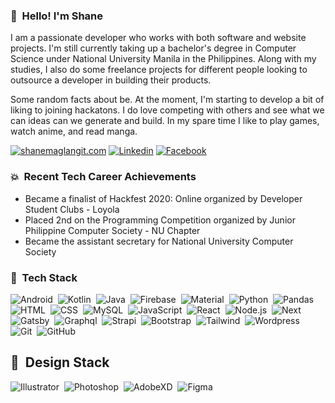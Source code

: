 ### 👋 &nbsp;Hello! I'm Shane
I am a passionate developer who works with both software and website projects. I'm still currently taking up a bachelor's degree in Computer Science under National University Manila in the Philippines. Along with my studies, I also do some freelance projects for different people looking to outsource a developer in building their products.

Some random facts about be. At the moment, I'm starting to develop a bit of liking to joining hackatons. I do love competing with others and see what we can ideas can we generate and build. In my spare time I like to play games, watch anime, and read manga.

[![shanemaglangit.com](https://img.shields.io/badge/-shanemaglangit\.com-222222?style=flat&logo=google-chrome&logoColor=F26C4F&link=https://www.shanemaglangit.com)](https://www.shanemaglangit.com)
[![Linkedin](https://img.shields.io/badge/-LinkedIn-0e76a8?style=flat&logo=Linkedin&logoColor=white&link=https://www.linkedin.com/in/shanemaglangit/)](https://www.linkedin.com/in/shanemaglangit/)
[![Facebook](https://img.shields.io/badge/-Facebook-3b5998?style=flat&logo=Facebook&logoColor=white&link=https://www.facebook.com/ShaneDMaglangit)](https://www.facebook.com/ShaneDMaglangit)

### :boom: &nbsp;Recent Tech Career Achievements
* Became a finalist of Hackfest 2020: Online organized by Developer Student Clubs - Loyola
* Placed 2nd on the Programming Competition organized by Junior Philippine Computer Society - NU Chapter
* Became the assistant secretary for National University Computer Society

### :hammer: &nbsp;Tech Stack
![Android](https://img.shields.io/badge/-Android-333333?style=flat&logo=Android)&nbsp;
![Kotlin](https://img.shields.io/badge/-Kotlin-333333?style=flat&logo=Kotlin)&nbsp;
![Java](https://img.shields.io/badge/-Java-333333?style=flat&logo=Java)&nbsp;
![Firebase](https://img.shields.io/badge/-Firebase-333333?style=flat&logo=Firebase)&nbsp;
![Material](https://img.shields.io/badge/-Material-333333?style=flat&logo=Material-UI)&nbsp;
![Python](https://img.shields.io/badge/-Python-333333?style=flat&logo=Python)&nbsp;
![Pandas](https://img.shields.io/badge/-Pandas-333333?style=flat&logo=Pandas)&nbsp;
![HTML](https://img.shields.io/badge/-HTML-333333?style=flat&logo=HTML5)&nbsp;
![CSS](https://img.shields.io/badge/-CSS-333333?style=flat&logo=CSS3)&nbsp;
![MySQL](https://img.shields.io/badge/-MySQL-333333?style=flat&logo=MySQL)&nbsp;
![JavaScript](https://img.shields.io/badge/-JavaScript-333333?style=flat&logo=JavaScript)&nbsp;
![React](https://img.shields.io/badge/-React-333333?style=flat&logo=React)&nbsp;
![Node.js](https://img.shields.io/badge/-Node.js-333333?style=flat&logo=Node.js)&nbsp;
![Next](https://img.shields.io/badge/-Next.js-333333?style=flat&logo=Next.js)&nbsp;
![Gatsby](https://img.shields.io/badge/-Gatsby-333333?style=flat&logo=Gatsby)&nbsp;
![Graphql](https://img.shields.io/badge/-Graphql-333333?style=flat&logo=Graphql)&nbsp;
![Strapi](https://img.shields.io/badge/-Strapi-333333?style=flat&logo=Strapi)&nbsp;
![Bootstrap](https://img.shields.io/badge/-Bootstrap-333333?style=flat&logo=Bootstrap)&nbsp;
![Tailwind](https://img.shields.io/badge/-Tailwind-333333?style=flat&logo=Tailwind-css)&nbsp;
![Wordpress](https://img.shields.io/badge/-Wordpress-333333?style=flat&logo=Wordpress)&nbsp;
![Git](https://img.shields.io/badge/-Git-333333?style=flat&logo=git)&nbsp;
![GitHub](https://img.shields.io/badge/-GitHub-333333?style=flat&logo=github)&nbsp;

## :art: &nbsp;Design Stack
![Illustrator](https://img.shields.io/badge/-Illustrator-333333?style=flat&logo=Adobe-Illustrator)&nbsp;
![Photoshop](https://img.shields.io/badge/-Photoshop-333333?style=flat&logo=Adobe-Photoshop)&nbsp;
![AdobeXD](https://img.shields.io/badge/-AdobeXD-333333?style=flat&logo=Adobe-XD)&nbsp;
![Figma](https://img.shields.io/badge/-Figma-333333?style=flat&logo=Figma)&nbsp;
